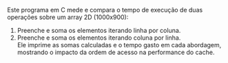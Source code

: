 Este programa em C mede e compara o tempo de execução de duas operações sobre um array 2D (1000x900):
1. Preenche e soma os elementos iterando linha por coluna.  
2. Preenche e soma os elementos iterando coluna por linha.  
Ele imprime as somas calculadas e o tempo gasto em cada abordagem, mostrando o impacto da ordem de acesso na performance do cache.
